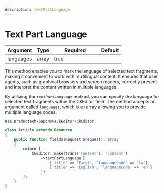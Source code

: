 ```yaml
---
description: textPartLanguage
---
```


# Text Part Language

<table><thead><tr><th>Argument</th><th>Type</th><th width="136" data-type="checkbox">Required</th><th>Default</th></tr></thead><tbody><tr><td>languages</td><td>array</td><td>true</td><td></td></tr></tbody></table>

This method enables you to mark the language of selected text fragments, making it convenient to work with multilingual content. It ensures that user agents, such as graphical browsers and screen readers, correctly present and interpret the content written in multiple languages.

By utilizing the `textPartLanguage` method, you can specify the language for selected text fragments within the CKEditor field. The method accepts an argument called `languages`, which is an array allowing you to provide multiple language codes.



```php
use Bradoctech\SapcNovaCkEditor\CkEditor;

class Article extends Resource
{
    public function fields(Request $request): array
    {
        return [
            CkEditor::make(trans('Content'), 'content')
                ->textPartLanguage([
                    ['title' => 'Farsi', 'languageCode' => 'fa'],
                    ['title' => 'English', 'languageCode' => 'en']
                ])
        ];
    }
}
```



